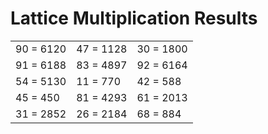 # Lattice Multiplication Results

|   |   |   |
|---|---|---|
| 90 = 6120 | 47 = 1128 | 30 = 1800 |
| 91 = 6188 | 83 = 4897 | 92 = 6164 |
| 54 = 5130 | 11 = 770 | 42 = 588 |
| 45 = 450 | 81 = 4293 | 61 = 2013 |
| 31 = 2852 | 26 = 2184 | 68 = 884 |
